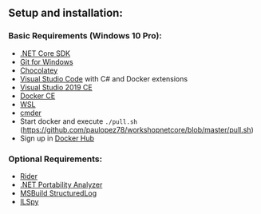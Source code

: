 ## Setup and installation:

### Basic Requirements (Windows 10 Pro):
* [.NET Core SDK](https://www.microsoft.com/net/download/core)
* [Git for Windows](https://git-scm.com/)
* [Chocolatey](https://chocolatey.org/)
* [Visual Studio Code](https://code.visualstudio.com/) with C# and Docker extensions
* [Visual Studio 2019 CE](https://www.visualstudio.com/free-developer-offers/)
* [Docker CE](https://www.docker.com/get-started)
* [WSL](https://docs.microsoft.com/en-us/windows/wsl/install-win10)
* [cmder](https://cmder.net/)
* Start docker and execute ``./pull.sh`` (https://github.com/paulopez78/workshopnetcore/blob/master/pull.sh)
* Sign up in [Docker Hub](https://hub.docker.com/)

### Optional Requirements:
* [Rider](https://www.jetbrains.com/rider/)
* [.NET Portability Analyzer](http://vsixgallery.com/extension/55d15546-28ca-40dc-af23-dfa503e9c5fe/)
* [MSBuild StructuredLog](https://github.com/KirillOsenkov/MSBuildStructuredLog)
* [ILSpy](http://ilspy.net/)
